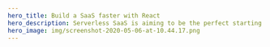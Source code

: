 ```yaml
---
hero_title: Build a SaaS faster with React
hero_description: Serverless SaaS is aiming to be the perfect starting point for your next React app to build full-stack SaaS applications. Visit serverless.page for more info.
hero_image: img/screenshot-2020-05-06-at-10.44.17.png
---
```

